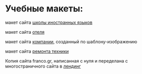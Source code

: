 # Учебные макеты:
макет сайта [школы иностранных языков](https://subbiger.github.io/School/)

макет сайта [отеля](https://subbiger.github.io/hotel/)

макет сайта [компании](https://subbiger.github.io/Company/), созданный по шаблону-изображению

макет сайта [ремонта техники](https://subbiger.github.io/Tech/)

Копия сайта franco.gr, написанная с нуля и переделана с многостраничного сайта в [лендинг](https://subbiger.github.io/franco/)
